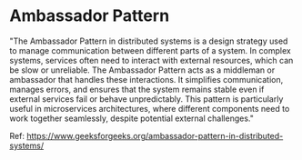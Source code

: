 # Ambassador Pattern

"The Ambassador Pattern in distributed systems is a design strategy used to manage communication between different parts of a system. In complex systems, services often need to interact with external resources, which can be slow or unreliable. The Ambassador Pattern acts as a middleman or ambassador that handles these interactions. It simplifies communication, manages errors, and ensures that the system remains stable even if external services fail or behave unpredictably. This pattern is particularly useful in microservices architectures, where different components need to work together seamlessly, despite potential external challenges."

Ref: https://www.geeksforgeeks.org/ambassador-pattern-in-distributed-systems/
